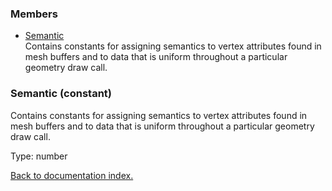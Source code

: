 ### Members

* [Semantic](#Semantic)<br>Contains constants for assigning semantics
to vertex attributes found in mesh buffers and
to data that is uniform throughout a particular
geometry draw call.

<a name='Semantic'></a>
### Semantic (constant)

Contains constants for assigning semantics
to vertex attributes found in mesh buffers and
to data that is uniform throughout a particular
geometry draw call.

Type: number

[Back to documentation index.](index.md)
